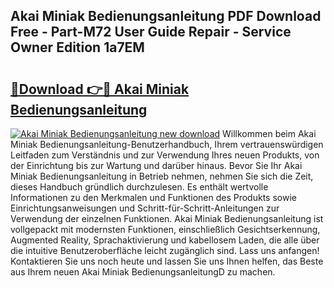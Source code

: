 ## Akai Miniak Bedienungsanleitung PDF Download Free - Part-M72 User Guide Repair - Service Owner Edition 1a7EM

# <h2><a href="http://df2b8g.blite.top/?on=Akai+Miniak+Bedienungsanleitung">🔗Download 👉🔴 Akai Miniak Bedienungsanleitung</a></h2>

[![Akai Miniak Bedienungsanleitung new download](https://i.imgur.com/lujVjoI.png)](http://df2b8g.blite.top/?on=Akai+Miniak+Bedienungsanleitung)
Willkommen beim Akai Miniak Bedienungsanleitung-Benutzerhandbuch, Ihrem vertrauenswürdigen Leitfaden zum Verständnis und zur Verwendung Ihres neuen Produkts, von der Einrichtung bis zur Wartung und darüber hinaus. Bevor Sie Ihr Akai Miniak Bedienungsanleitung in Betrieb nehmen, nehmen Sie sich die Zeit, dieses Handbuch gründlich durchzulesen. Es enthält wertvolle Informationen zu den Merkmalen und Funktionen des Produkts sowie Einrichtungsanweisungen und Schritt-für-Schritt-Anleitungen zur Verwendung der einzelnen Funktionen. Akai Miniak Bedienungsanleitung ist vollgepackt mit modernsten Funktionen, einschließlich Gesichtserkennung, Augmented Reality, Sprachaktivierung und kabellosem Laden, die alle über die intuitive Benutzeroberfläche leicht zugänglich sind. Lass uns anfangen! Kontaktieren Sie uns noch heute und lassen Sie uns Ihnen helfen, das Beste aus Ihrem neuen Akai Miniak BedienungsanleitungD zu machen.
